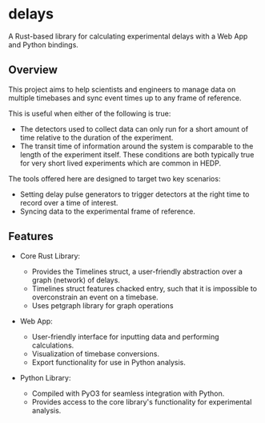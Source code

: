 # delays

A Rust-based library for calculating experimental delays
with a Web App and Python bindings.

## Overview

This project aims to help scientists and engineers to manage data on multiple timebases
and sync event times up to any frame of reference.

This is useful when either of the following is true:
- The detectors used to collect data can only run for a short amount of time relative to the duration of the experiment.
- The transit time of information around the system is comparable to the length of the experiment itself.
These conditions are both typically true for very short lived experiments which are common in HEDP.

The tools offered here are designed to target two key scenarios:
- Setting delay pulse generators to trigger detectors at the right time to record over a time of interest.
- Syncing data to the experimental frame of reference.

## Features

- Core Rust Library:
  - Provides the Timelines struct, a user-friendly abstraction over a graph (network) of delays.
  - Timelines struct features chacked entry, such that it is impossible to overconstrain an event on a timebase.
  - Uses petgraph library for graph operations

- Web App:
  - User-friendly interface for inputting data and performing calculations.
  - Visualization of timebase conversions.
  - Export functionality for use in Python analysis.

- Python Library:
  - Compiled with PyO3 for seamless integration with Python.
  - Provides access to the core library's functionality for experimental analysis.
